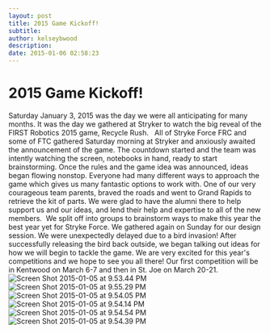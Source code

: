 ```yaml
---
layout: post
title: 2015 Game Kickoff!
subtitle:
author: kelseybwood
description:
date: 2015-01-06 02:58:23
---
```


# 2015 Game Kickoff!

Saturday January 3, 2015 was the day we were all anticipating for many months. It was the day we gathered at Stryker to watch the big reveal of the FIRST Robotics 2015 game, Recycle Rush.   All of Stryke Force FRC and some of FTC gathered Saturday morning at Stryker and anxiously awaited the announcement of the game. The countdown started and the team was intently watching the screen, notebooks in hand, ready to start brainstorming. Once the rules and the game idea was announced, ideas began flowing nonstop. Everyone had many different ways to approach the game which gives us many fantastic options to work with. One of our very courageous team parents, braved the roads and went to Grand Rapids to retrieve the kit of parts. We were glad to have the alumni there to help support us and our ideas, and lend their help and expertise to all of the new members.  We split off into groups to brainstorm ways to make this year the best year yet for Stryke Force. We gathered again on Sunday for our design session. We were unexpectedly delayed due to a bird invasion! After successfully releasing the bird back outside, we began talking out ideas for how we will begin to tackle the game. We are very excited for this year's competitions and we hope to see you all there! Our first competition will be in Kentwood on March 6-7 and then in St. Joe on March 20-21. ![Screen Shot 2015-01-05 at 9.53.44 PM](/wp-content/uploads/2015/01/Screen-Shot-2015-01-05-at-9.53.44-PM-238x300.png)![Screen Shot 2015-01-05 at 9.55.29 PM](http://strykeforce.org/wp-content/uploads/2015/01/Screen-Shot-2015-01-05-at-9.55.29-PM-300x223.png)  ![Screen Shot 2015-01-05 at 9.54.05 PM](http://strykeforce.org/wp-content/uploads/2015/01/Screen-Shot-2015-01-05-at-9.54.05-PM-300x224.png) ![Screen Shot 2015-01-05 at 9.54.14 PM](http://strykeforce.org/wp-content/uploads/2015/01/Screen-Shot-2015-01-05-at-9.54.14-PM-300x224.png) ![Screen Shot 2015-01-05 at 9.54.54 PM](http://strykeforce.org/wp-content/uploads/2015/01/Screen-Shot-2015-01-05-at-9.54.54-PM-300x154.png) ![Screen Shot 2015-01-05 at 9.54.39 PM](http://strykeforce.org/wp-content/uploads/2015/01/Screen-Shot-2015-01-05-at-9.54.39-PM-300x205.png)
